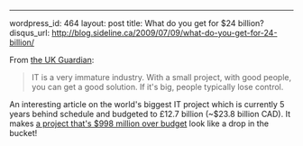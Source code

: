 --- 
wordpress_id: 464
layout: post
title: What do you get for $24 billion?
disqus_url: http://blog.sideline.ca/2009/07/09/what-do-you-get-for-24-billion/

From [the UK Guardian](http://www.guardian.co.uk/society/2009/jul/09/nhs-computer-programme-failure):

>IT is a very immature industry. With a small project, with good people, you can get a good solution. If it's big, people typically lose control.

An interesting article on the world's biggest IT project which is currently 5 years behind schedule and budgeted to &pound;12.7 billion (~$23.8 billion CAD).  It makes [a project that's $998 million over budget](http://www.maxwideman.com/papers/boondoggle/boondoggle.pdf) look like a drop in the bucket!
